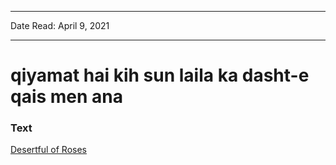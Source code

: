 
---

Date Read: April 9, 2021

---


# qiyamat hai kih sun laila ka dasht-e qais men ana


### Text

[Desertful of Roses](http://www.columbia.edu/itc/mealac/pritchett/00ghalib/104/index_104.html)

